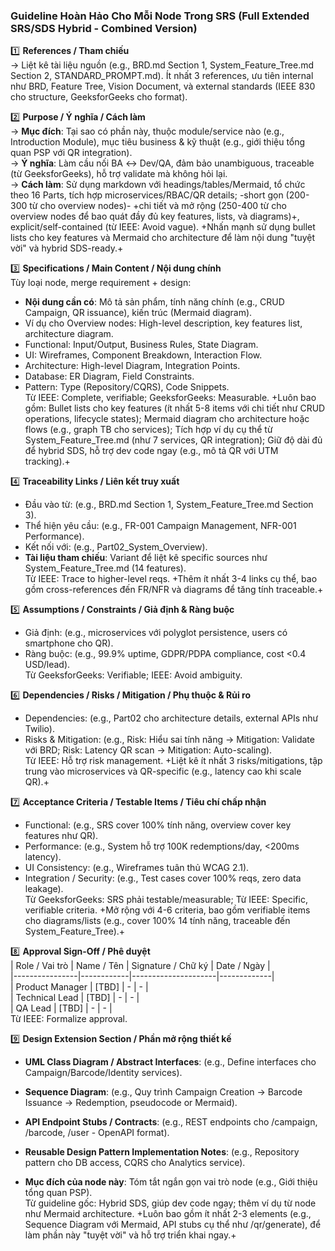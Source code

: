 ### Guideline Hoàn Hảo Cho Mỗi Node Trong SRS (Full Extended SRS/SDS Hybrid - Combined Version)

1️⃣ **References / Tham chiếu**  
→ Liệt kê tài liệu nguồn (e.g., BRD.md Section 1, System_Feature_Tree.md Section 2, STANDARD_PROMPT.md). Ít nhất 3 references, ưu tiên internal như BRD, Feature Tree, Vision Document, và external standards (IEEE 830 cho structure, GeeksforGeeks cho format).

2️⃣ **Purpose / Ý nghĩa / Cách làm**  
→ **Mục đích**: Tại sao có phần này, thuộc module/service nào (e.g., Introduction Module), mục tiêu business & kỹ thuật (e.g., giới thiệu tổng quan PSP với QR integration).  
→ **Ý nghĩa**: Làm cầu nối BA ↔ Dev/QA, đảm bảo unambiguous, traceable (từ GeeksforGeeks), hỗ trợ validate mà không hỏi lại.  
→ **Cách làm**: Sử dụng markdown với headings/tables/Mermaid, tổ chức theo 16 Parts, tích hợp microservices/RBAC/QR details; -short gọn (200-300 từ cho overview nodes)- +chi tiết và mở rộng (250-400 từ cho overview nodes để bao quát đầy đủ key features, lists, và diagrams)+, explicit/self-contained (từ IEEE: Avoid vague). +Nhấn mạnh sử dụng bullet lists cho key features và Mermaid cho architecture để làm nội dung "tuyệt vời" và hybrid SDS-ready.+

3️⃣ **Specifications / Main Content / Nội dung chính**  
Tùy loại node, merge requirement + design:  
- **Nội dung cần có**: Mô tả sản phẩm, tính năng chính (e.g., CRUD Campaign, QR issuance), kiến trúc (Mermaid diagram).  
- Ví dụ cho Overview nodes: High-level description, key features list, architecture diagram.  
- Functional: Input/Output, Business Rules, State Diagram.  
- UI: Wireframes, Component Breakdown, Interaction Flow.  
- Architecture: High-level Diagram, Integration Points.  
- Database: ER Diagram, Field Constraints.  
- Pattern: Type (Repository/CQRS), Code Snippets.  
Từ IEEE: Complete, verifiable; GeeksforGeeks: Measurable. +Luôn bao gồm: Bullet lists cho key features (ít nhất 5-8 items với chi tiết như CRUD operations, lifecycle states); Mermaid diagram cho architecture hoặc flows (e.g., graph TB cho services); Tích hợp ví dụ cụ thể từ System_Feature_Tree.md (như 7 services, QR integration); Giữ độ dài đủ để hybrid SDS, hỗ trợ dev code ngay (e.g., mô tả QR với UTM tracking).+

4️⃣ **Traceability Links / Liên kết truy xuất**  
- Đầu vào từ: (e.g., BRD.md Section 1, System_Feature_Tree.md Section 3).  
- Thể hiện yêu cầu: (e.g., FR-001 Campaign Management, NFR-001 Performance).  
- Kết nối với: (e.g., Part02_System_Overview).  
- **Tài liệu tham chiếu**: Variant để liệt kê specific sources như System_Feature_Tree.md (14 features).  
Từ IEEE: Trace to higher-level reqs. +Thêm ít nhất 3-4 links cụ thể, bao gồm cross-references đến FR/NFR và diagrams để tăng tính traceable.+

5️⃣ **Assumptions / Constraints / Giả định & Ràng buộc**  
- Giả định: (e.g., microservices với polyglot persistence, users có smartphone cho QR).  
- Ràng buộc: (e.g., 99.9% uptime, GDPR/PDPA compliance, cost <0.4 USD/lead).  
Từ GeeksforGeeks: Verifiable; IEEE: Avoid ambiguity.

6️⃣ **Dependencies / Risks / Mitigation / Phụ thuộc & Rủi ro**  
- Dependencies: (e.g., Part02 cho architecture details, external APIs như Twilio).  
- Risks & Mitigation: (e.g., Risk: Hiểu sai tính năng → Mitigation: Validate với BRD; Risk: Latency QR scan → Mitigation: Auto-scaling).  
Từ IEEE: Hỗ trợ risk management. +Liệt kê ít nhất 3 risks/mitigations, tập trung vào microservices và QR-specific (e.g., latency cao khi scale QR).+

7️⃣ **Acceptance Criteria / Testable Items / Tiêu chí chấp nhận**  
- Functional: (e.g., SRS cover 100% tính năng, overview cover key features như QR).  
- Performance: (e.g., System hỗ trợ 100K redemptions/day, <200ms latency).  
- UI Consistency: (e.g., Wireframes tuân thủ WCAG 2.1).  
- Integration / Security: (e.g., Test cases cover 100% reqs, zero data leakage).  
Từ GeeksforGeeks: SRS phải testable/measurable; Từ IEEE: Specific, verifiable criteria. +Mở rộng với 4-6 criteria, bao gồm verifiable items cho diagrams/lists (e.g., cover 100% 14 tính năng, traceable đến System_Feature_Tree).+

8️⃣ **Approval Sign-Off / Phê duyệt**  
| Role / Vai trò | Name / Tên | Signature / Chữ ký | Date / Ngày |  
|----------------|------------|---------------------|-------------|  
| Product Manager | [TBD] | - | - |  
| Technical Lead | [TBD] | - | - |  
| QA Lead | [TBD] | - | - |  
Từ IEEE: Formalize approval.

9️⃣ **Design Extension Section / Phần mở rộng thiết kế**  
- **UML Class Diagram / Abstract Interfaces**: (e.g., Define interfaces cho Campaign/Barcode/Identity services).  
- **Sequence Diagram**: (e.g., Quy trình Campaign Creation → Barcode Issuance → Redemption, pseudocode or Mermaid).  
- **API Endpoint Stubs / Contracts**: (e.g., REST endpoints cho /campaign, /barcode, /user - OpenAPI format).  
- **Reusable Design Pattern Implementation Notes**: (e.g., Repository pattern cho DB access, CQRS cho Analytics service).  

- **Mục đích của node này**: Tóm tắt ngắn gọn vai trò node (e.g., Giới thiệu tổng quan PSP).  
Từ guideline gốc: Hybrid SDS, giúp dev code ngay; thêm ví dụ từ node như Mermaid architecture. +Luôn bao gồm ít nhất 2-3 elements (e.g., Sequence Diagram với Mermaid, API stubs cụ thể như /qr/generate), để làm phần này "tuyệt vời" và hỗ trợ triển khai ngay.+
